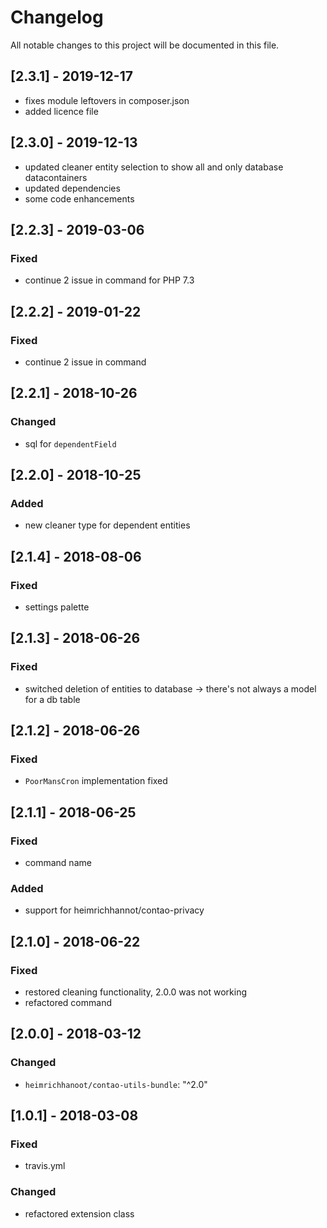 # Changelog
All notable changes to this project will be documented in this file.

## [2.3.1] - 2019-12-17
- fixes module leftovers in composer.json
- added licence file

## [2.3.0] - 2019-12-13
- updated cleaner entity selection to show all and only database datacontainers 
- updated dependencies
- some code enhancements

## [2.2.3] - 2019-03-06

### Fixed
- continue 2 issue in command for PHP 7.3

## [2.2.2] - 2019-01-22

### Fixed
- continue 2 issue in command

## [2.2.1] - 2018-10-26

### Changed
- sql for `dependentField`

## [2.2.0] - 2018-10-25

### Added
- new cleaner type for dependent entities

## [2.1.4] - 2018-08-06

### Fixed
- settings palette

## [2.1.3] - 2018-06-26

### Fixed
- switched deletion of entities to database -> there's not always a model for a db table

## [2.1.2] - 2018-06-26

### Fixed
- `PoorMansCron` implementation fixed

## [2.1.1] - 2018-06-25

### Fixed
- command name

### Added
- support for heimrichhannot/contao-privacy

## [2.1.0] - 2018-06-22

### Fixed
- restored cleaning functionality, 2.0.0 was not working
- refactored command 

## [2.0.0] - 2018-03-12

### Changed
- `heimrichhanoot/contao-utils-bundle`: "^2.0"

## [1.0.1] - 2018-03-08

### Fixed
- travis.yml

### Changed
- refactored extension class
